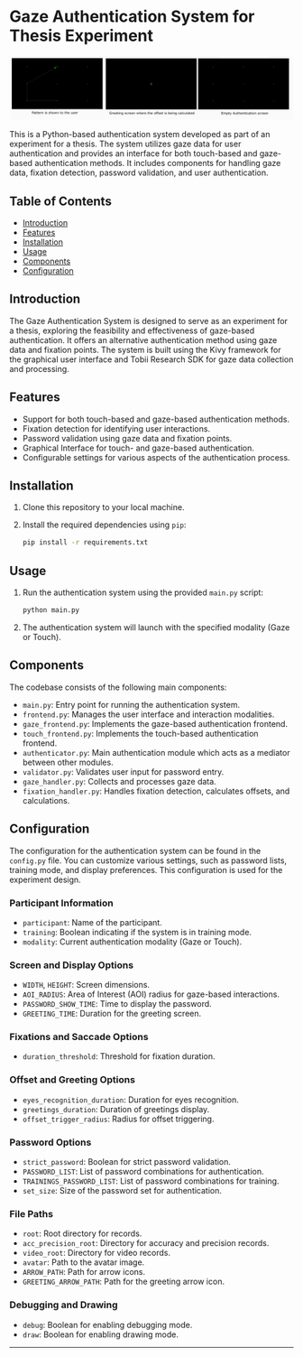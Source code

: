# Gaze Authentication System for Thesis Experiment

![EyeGestureLogin screens](readme_images/screens.png)

This is a Python-based authentication system developed as part of an experiment for a thesis. 
The system utilizes gaze data for user authentication and provides an interface for both touch-based and gaze-based authentication methods.
It includes components for handling gaze data, fixation detection, password validation, and user authentication.

## Table of Contents

- [Introduction](#introduction)
- [Features](#features)
- [Installation](#installation)
- [Usage](#usage)
- [Components](#components)
- [Configuration](#configuration)


## Introduction

The Gaze Authentication System is designed to serve as an experiment for a thesis, exploring the feasibility and effectiveness of gaze-based authentication.
It offers an alternative authentication method using gaze data and fixation points.
The system is built using the Kivy framework for the graphical user interface and Tobii Research SDK for gaze data collection and processing.

## Features

- Support for both touch-based and gaze-based authentication methods.
- Fixation detection for identifying user interactions.
- Password validation using gaze data and fixation points.
- Graphical Interface for touch- and gaze-based authentication.
- Configurable settings for various aspects of the authentication process.


## Installation

1. Clone this repository to your local machine.
2. Install the required dependencies using `pip`:

   ```bash
   pip install -r requirements.txt


## Usage

1. Run the authentication system using the provided `main.py` script:

   ```bash
   python main.py
   ```

2. The authentication system will launch with the specified modality (Gaze or Touch).



## Components

The codebase consists of the following main components:

- `main.py`: Entry point for running the authentication system.
- `frontend.py`: Manages the user interface and interaction modalities.
- `gaze_frontend.py`: Implements the gaze-based authentication frontend.
- `touch_frontend.py`: Implements the touch-based authentication frontend.
- `authenticator.py`: Main authentication module which acts as a mediator between other modules.
- `validator.py`: Validates user input for password entry.
- `gaze_handler.py`: Collects and processes gaze data.
- `fixation_handler.py`: Handles fixation detection, calculates offsets, and calculations.



## Configuration

The configuration for the authentication system can be found in the `config.py` file.
You can customize various settings, such as password lists, training mode, and display preferences.
This configuration is used for the experiment design.

### Participant Information

- `participant`: Name of the participant.
- `training`: Boolean indicating if the system is in training mode.
- `modality`: Current authentication modality (Gaze or Touch).

### Screen and Display Options

- `WIDTH`, `HEIGHT`: Screen dimensions.
- `AOI_RADIUS`: Area of Interest (AOI) radius for gaze-based interactions.
- `PASSWORD_SHOW_TIME`: Time to display the password.
- `GREETING_TIME`: Duration for the greeting screen.

### Fixations and Saccade Options

- `duration_threshold`: Threshold for fixation duration.


### Offset and Greeting Options

- `eyes_recognition_duration`: Duration for eyes recognition.
- `greetings_duration`: Duration of greetings display.
- `offset_trigger_radius`: Radius for offset triggering.

### Password Options

- `strict_password`: Boolean for strict password validation.
- `PASSWORD_LIST`: List of password combinations for authentication.
- `TRAININGS_PASSWORD_LIST`: List of password combinations for training.
- `set_size`: Size of the password set for authentication.

### File Paths

- `root`: Root directory for records.
- `acc_precision_root`: Directory for accuracy and precision records.
- `video_root`: Directory for video records.
- `avatar`: Path to the avatar image.
- `ARROW_PATH`: Path for arrow icons.
- `GREETING_ARROW_PATH`: Path for the greeting arrow icon.

### Debugging and Drawing

- `debug`: Boolean for enabling debugging mode.
- `draw`: Boolean for enabling drawing mode.

---